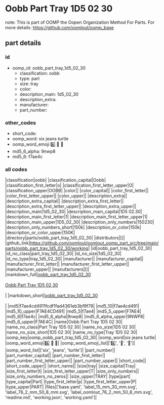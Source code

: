 # Oobb Part Tray 1D5 02 30  

note: This is part of OOMP the Oopen Organization Method For Parts. For more details: https://github.com/oomlout/oomp_base

##  part details





### id
* oomp_id: oobb_part_tray_1d5_02_30
  * classification: oobb
  * type: part
  * size: tray
  * color: 
  * description_main: 1d5_02_30
  * description_extra: 
  * manufacturer: 
  * part_number: 

### other_codes
* short_code: 
* oomp_word: six jeans turtle
* oomp_word_emoji :six: :jeans: :turtle:
* md5_6_alpha: 9nwp8
* md5_6: f7ae4c

### all codes 
|classification|oobb|
|classification_capital|Oobb|
|classification_first_letter|o|
|classification_first_letter_upper|O|
|classification_upper|OOBB|
|color||
|color_capital||
|color_first_letter||
|color_first_letter_upper||
|color_upper||
|description_extra||
|description_extra_capital||
|description_extra_first_letter||
|description_extra_first_letter_upper||
|description_extra_upper||
|description_main|1d5_02_30|
|description_main_capital|1D5 02.30|
|description_main_first_letter|1|
|description_main_first_letter_upper|1|
|description_main_upper|1D5_02_30|
|description_only_numbers|150230|
|description_only_numbers_short|150k|
|description_or_color|150k|
|description_or_color_upper|150K|
|directory|parts/oobb_part_tray_1d5_02_30|
|distributors|[]|
|github_link|https://github.com/oomlout/oomlout_oomp_part_src/tree/main/parts/oobb_part_tray_1d5_02_30/working|
|id|oobb_part_tray_1d5_02_30|
|id_no_class|part_tray_1d5_02_30|
|id_no_size|1d5_02_30|
|id_no_type|tray_1d5_02_30|
|manufacturer||
|manufacturer_capital||
|manufacturer_first_letter||
|manufacturer_first_letter_upper||
|manufacturer_upper||
|manufacturers|[]|
|markdown_full|[oobb_part_tray_1d5_02_30](https://github.com/oomlout/oomlout_oomp_part_src/tree/main/parts/oobb_part_tray_1d5_02_30/working)<br>[](https://github.com/oomlout/oomlout_oomp_part_src/tree/main/parts/oobb_part_tray_1d5_02_30/working)<br>[Oobb Part Tray 1D5 02 30](https://github.com/oomlout/oomlout_oomp_part_src/tree/main/parts/oobb_part_tray_1d5_02_30/working)<br><br>|
|markdown_short|[oobb_part_tray_1d5_02_30](https://github.com/oomlout/oomlout_oomp_part_src/tree/main/parts/oobb_part_tray_1d5_02_30/working)<br><br>|
|md5|f7ae4cd4911fcdf1fad4361eb3bf9f78|
|md5_10|f7ae4cd491|
|md5_10_upper|F7AE4CD491|
|md5_5|f7ae4|
|md5_5_upper|F7AE4|
|md5_6|f7ae4c|
|md5_6_alpha|9nwp8|
|md5_6_alpha_upper|9NWP8|
|md5_6_upper|F7AE4C|
|name|Oobb Part Tray 1D5 02 30|
|name_no_class|Part Tray 1D5 02 30|
|name_no_size|1D5 02 30|
|name_no_size_short|1D5 02 30|
|name_no_type|Tray 1D5 02 30|
|oomp_key|oomp_oobb_part_tray_1d5_02_30|
|oomp_word|six jeans turtle|
|oomp_word_emoji|:six: :jeans: :turtle:|
|oomp_word_emoji_list|[':six:', ':jeans:', ':turtle:']|
|oomp_word_list|['six', 'jeans', 'turtle']|
|part_number||
|part_number_capital||
|part_number_first_letter||
|part_number_first_letter_upper||
|part_number_upper||
|short_code||
|short_code_upper||
|short_name||
|size|tray|
|size_capital|Tray|
|size_first_letter|t|
|size_first_letter_upper|T|
|size_only_numbers||
|size_only_numbers_no_zeros||
|size_upper|TRAY|
|type|part|
|type_capital|Part|
|type_first_letter|p|
|type_first_letter_upper|P|
|type_upper|PART|
|files|['base.yaml', 'label_15_mm_30_mm.svg', 'label_76_2_mm_50_8_mm.svg', 'label_oomlout_76_2_mm_50_8_mm.svg', 'readme.md', 'working.json', 'working.yaml']|
